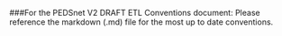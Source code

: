 ###For the PEDSnet V2 DRAFT ETL Conventions document:
Please reference the markdown (.md) file for the most up to date conventions.
